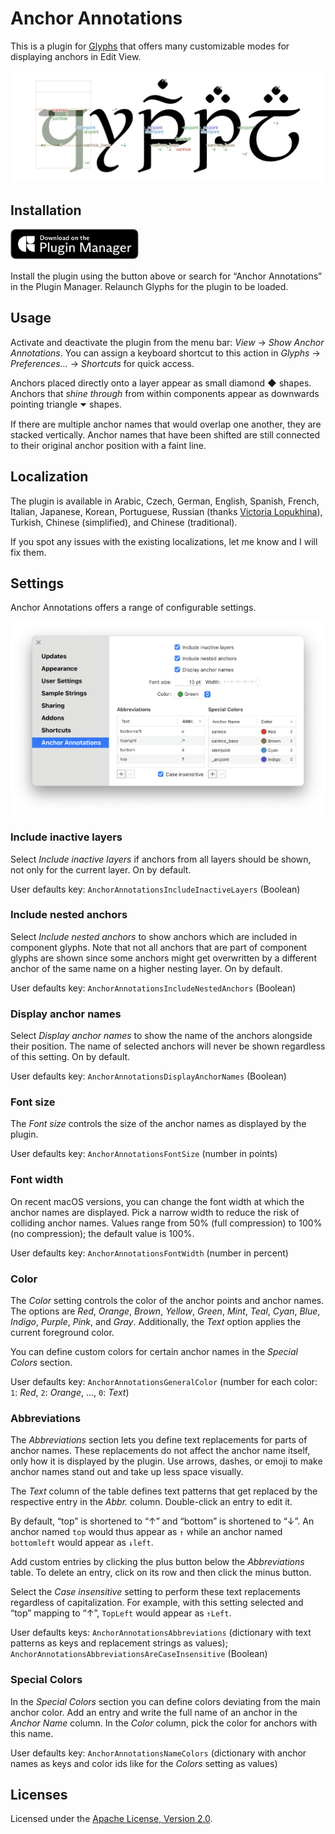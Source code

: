 # Anchor Annotations

This is a plugin for [Glyphs](https://glyphsapp.com) that offers many customizable modes for displaying anchors in Edit View.

![](Assets/Screenshot.png)

## Installation

<a href="https://florianpircher.com/glyphs/plugins/anchor-annotations/install"><img src="Assets/DownloadBadge.svg" alt="Download on the Plugin Manager" height="50"></a>

Install the plugin using the button above or search for “Anchor Annotations” in the Plugin Manager.
Relaunch Glyphs for the plugin to be loaded.

## Usage

Activate and deactivate the plugin from the menu bar: *View* → *Show Anchor Annotations*.
You can assign a keyboard shortcut to this action in *Glyphs* → *Preferences…* → *Shortcuts* for quick access.

Anchors placed directly onto a layer appear as small diamond ◆ shapes.
Anchors that *shine through* from within components appear as downwards pointing triangle ⏷ shapes.

If there are multiple anchor names that would overlap one another, they are stacked vertically.
Anchor names that have been shifted are still connected to their original anchor position with a faint line.

## Localization

The plugin is available in Arabic, Czech, German, English, Spanish, French, Italian, Japanese, Korean, Portuguese, Russian (thanks [Victoria Lopukhina](https://vikavita.com)), Turkish, Chinese (simplified), and Chinese (traditional).

If you spot any issues with the existing localizations, let me know and I will fix them.

## Settings

Anchor Annotations offers a range of configurable settings.

![](Assets/Settings.png)

### Include inactive layers

Select *Include inactive layers* if anchors from all layers should be shown, not only for the current layer.
On by default.

User defaults key: `AnchorAnnotationsIncludeInactiveLayers` (Boolean)

### Include nested anchors

Select *Include nested anchors* to show anchors which are included in component glyphs.
Note that not all anchors that are part of component glyphs are shown since some anchors might get overwritten by a different anchor of the same name on a higher nesting layer.
On by default.

User defaults key: `AnchorAnnotationsIncludeNestedAnchors` (Boolean)

### Display anchor names

Select *Display anchor names* to show the name of the anchors alongside their position.
The name of selected anchors will never be shown regardless of this setting.
On by default.

User defaults key: `AnchorAnnotationsDisplayAnchorNames` (Boolean)

### Font size

The *Font size* controls the size of the anchor names as displayed by the plugin.

User defaults key: `AnchorAnnotationsFontSize` (number in points)

### Font width

On recent macOS versions, you can change the font width at which the anchor names are displayed.
Pick a narrow width to reduce the risk of colliding anchor names.
Values range from 50% (full compression) to 100% (no compression); the default value is 100%.

User defaults key: `AnchorAnnotationsFontWidth` (number in percent)

### Color

The *Color* setting controls the color of the anchor points and anchor names.
The options are *Red*, *Orange*, *Brown*, *Yellow*, *Green*, *Mint*, *Teal*, *Cyan*, *Blue*, *Indigo*, *Purple*, *Pink*, and *Gray*.
Additionally, the *Text* option applies the current foreground color.

You can define custom colors for certain anchor names in the *Special Colors* section.

User defaults key: `AnchorAnnotationsGeneralColor` (number for each color: `1`: *Red*, `2`: *Orange*, …, `0`: *Text*)

### Abbreviations

The *Abbreviations* section lets you define text replacements for parts of anchor names.
These replacements do not affect the anchor name itself, only how it is displayed by the plugin.
Use arrows, dashes, or emoji to make anchor names stand out and take up less space visually.

The *Text* column of the table defines text patterns that get replaced by the respective entry in the *Abbr.* column.
Double-click an entry to edit it.

By default, “top” is shortened to “↑” and “bottom” is shortened to “↓”.
An anchor named `top` would thus appear as `↑` while an anchor named `bottomleft` would appear as `↓left`.

Add custom entries by clicking the plus button below the *Abbreviations* table.
To delete an entry, click on its row and then click the minus button.

Select the *Case insensitive* setting to perform these text replacements regardless of capitalization.
For example, with this setting selected and “top” mapping to “↑”, `TopLeft` would appear as `↑Left`.

User defaults keys: `AnchorAnnotationsAbbreviations` (dictionary with text patterns as keys and replacement strings as values); `AnchorAnnotationsAbbreviationsAreCaseInsensitive` (Boolean)

### Special Colors

In the *Special Colors* section you can define colors deviating from the main anchor color.
Add an entry and write the full name of an anchor in the *Anchor Name* column.
In the *Color* column, pick the color for anchors with this name.

User defaults key: `AnchorAnnotationsNameColors` (dictionary with anchor names as keys and color ids like for the *Colors* setting as values)

## Licenses

Licensed under the [Apache License, Version 2.0](http://www.apache.org/licenses/LICENSE-2.0).
